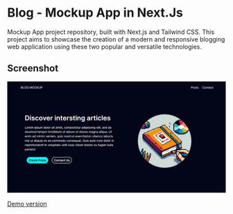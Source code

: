 # Blog - Mockup App in Next.Js

Mockup App project repository, built with Next.js and Tailwind CSS. This project aims to showcase the creation of a modern and responsive blogging web application using these two popular and versatile technologies.

## Screenshot

![Blog MockUp Project](./public/screenshot.png)

[Demo version](https://bloggingapp-mockup.netlify.app)
